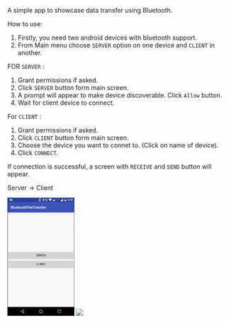 A simple app to showcase data transfer using Bluetooth.

How to use:
1. Firstly, you need two android devices with bluetooth support.
2. From Main menu choose `SERVER` option on one device and `CLIENT` in another.


FOR `SERVER` :
1. Grant permissions if asked.
1. Click `SERVER` button form main screen.
3. A prompt will appear to make device discoverable. Click `Allow` button.
4. Wait for client device to connect.

For `CLIENT` :
1. Grant permissions if asked.
1. Click `CLIENT` button form main screen.
2. Choose the device you want to connet to. (Click on name of device).
3. Click `CONNECT`.

If connection is successful, a screen with `RECEIVE` and `SEND` button will appear. 


Server -> Client

<img src="screenShots/moto.gif" width= 30%>    <img src="screenShots/asus.gif" width= 30%>

